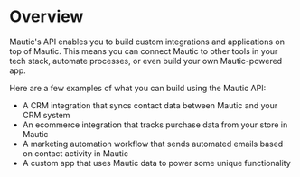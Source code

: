 # Overview

Mautic's API enables you to build custom integrations and applications on top of Mautic. This means you can connect Mautic to other tools in your tech stack, automate processes, or even build your own Mautic-powered app.

Here are a few examples of what you can build using the Mautic API:

- A CRM integration that syncs contact data between Mautic and your CRM system
- An ecommerce integration that tracks purchase data from your store in Mautic
- A marketing automation workflow that sends automated emails based on contact activity in Mautic
- A custom app that uses Mautic data to power some unique functionality
